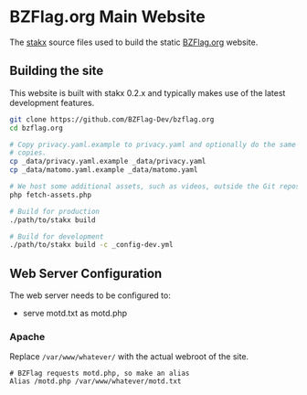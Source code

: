 # BZFlag.org Main Website

The [stakx](https://github.com/stakx-io/stakx) source files used to build the static [BZFlag.org](https://www.bzflag.org/) website.

## Building the site

This website is built with stakx 0.2.x and typically makes use of the latest development features.

```bash
git clone https://github.com/BZFlag-Dev/bzflag.org
cd bzflag.org

# Copy privacy.yaml.example to privacy.yaml and optionally do the same for matomo.yaml, then edit the contents of the
# copies.
cp _data/privacy.yaml.example _data/privacy.yaml
cp _data/matomo.yaml.example _data/matomo.yaml

# We host some additional assets, such as videos, outside the Git repository. To fetch those, run:
php fetch-assets.php

# Build for production
./path/to/stakx build

# Build for development
./path/to/stakx build -c _config-dev.yml
```

## Web Server Configuration

The web server needs to be configured to:

- serve motd.txt as motd.php

### Apache

Replace `/var/www/whatever/` with the actual webroot of the site.

```
# BZFlag requests motd.php, so make an alias
Alias /motd.php /var/www/whatever/motd.txt
```
